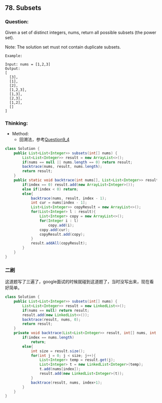 ## 78. Subsets

### Question:
Given a set of distinct integers, nums, return all possible subsets (the power set).

Note: The solution set must not contain duplicate subsets.

```
Example:

Input: nums = [1,2,3]
Output:
[
  [3],
  [1],
  [2],
  [1,2,3],
  [1,3],
  [2,3],
  [1,2],
  []
]
```

### Thinking:
* Method:
	* 回溯法，参考[Question9_4](https://github.com/Seanforfun/Algorithm/blob/master/leetcode/Offer/Question9_4.md)

```Java
class Solution {
    public List<List<Integer>> subsets(int[] nums) {
        List<List<Integer>> result = new ArrayList<>();
        if(nums == null || nums.length == 0) return result;
        backtrace(nums, result, nums.length);
        return result;
    }
    public static void backtrace(int nums[], List<List<Integer>> result, int index){
        if(index == 0) result.add(new ArrayList<Integer>());
        else if(index < 0) return;
        else{
            backtrace(nums, result, index - 1);
            int cur = nums[index - 1];
            List<List<Integer>> copyResult = new ArrayList<>();
            for(List<Integer> l : result){
                List<Integer> copy = new ArrayList<>();
                for(Integer i : l)
                    copy.add(i);
                copy.add(cur);
                copyResult.add(copy);
            }
            result.addAll(copyResult);
        }
    }
}
```

### 二刷
这道题写了三遍了，google面试的时候就碰到这道题了，当时没写出来，现在看好简单。
```Java
class Solution {
    public List<List<Integer>> subsets(int[] nums) {
        List<List<Integer>> result = new LinkedList<>();
        if(nums == null) return result;
        result.add(new LinkedList<>());
        backtrace(result, nums, 0);
        return result;
    }
    private void backtrace(List<List<Integer>> result, int[] nums, int index){
        if(index == nums.length)
            return;
        else{
            int size = result.size();
            for(int j = 0; j < size; j++){
                List<Integer> temp = result.get(j);
                List<Integer> t = new LinkedList<Integer>(temp);
                t.add(nums[index]);
                result.add(new LinkedList<Integer>(t));
            }
            backtrace(result, nums, index+1);
        }
    }
}
```

